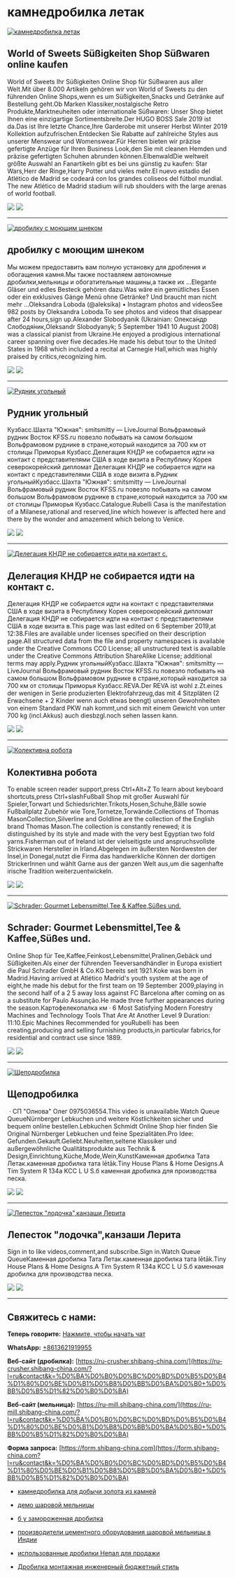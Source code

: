 # камнедробилка летак

<a href="https://swt.shibang-china.com/?l=ru&img&k=%D0%BA%D0%B0%D0%BC%D0%BD%D0%B5%D0%B4%D1%80%D0%BE%D0%B1%D0%B8%D0%BB%D0%BA%D0%B0+%D0%BB%D0%B5%D1%82%D0%B0%D0%BA" target="_blank">![камнедробилка летак](http://static.shibang-china.com/all-800x300/592.jpg)</a>

## World of Sweets S&#252;&#223;igkeiten Shop S&#252;&#223;waren online kaufen
World of Sweets Ihr S&#252;&#223;igkeiten Online Shop f&#252;r S&#252;&#223;waren aus aller Welt.Mit &#252;ber 8.000 Artikeln geh&#246;ren wir von World of Sweets zu den f&#252;hrenden Online Shops,wenn es um S&#252;&#223;igkeiten,Snacks und Getr&#228;nke auf Bestellung geht.Ob Marken Klassiker,nostalgische Retro Produkte,Marktneuheiten oder internationale S&#252;&#223;waren: Unser Shop bietet Ihnen eine einzigartige Sortimentsbreite.Der HUGO BOSS Sale 2019 ist da.Das ist Ihre letzte Chance,Ihre Garderobe mit unserer Herbst Winter 2019 Kollektion aufzufrischen.Entdecken Sie Rabatte auf zahlreiche Styles aus unserer Menswear und Womenswear.F&#252;r Herren bieten wir pr&#228;zise gefertigte Anz&#252;ge f&#252;r Ihren Business Look,den Sie mit cleanen Hemden und pr&#228;zise gefertigten Schuhen abrunden k&#246;nnen.ElbenwaldDie weltweit gr&#246;&#223;te Auswahl an Fanartikeln gibt es bei uns g&#252;nstig zu kaufen: Star Wars,Herr der Ringe,Harry Potter und vieles mehr.El nuevo estadio del Atl&#233;tico de Madrid se codear&#225; con los grandes coliseos del f&#250;tbol mundial. The new Atl&#233;tico de Madrid stadium will rub shoulders with the large arenas of world football.


<a href="https://whatsapp.shibangsoft.com/WhatsApp.php" target="_blank" title="WhatsApp">![](http://static.shibang-china.com/icon/whatsapp.png)</a> <a href="https://swt.shibang-china.com/?l=ru&icon&k=%D0%BA%D0%B0%D0%BC%D0%BD%D0%B5%D0%B4%D1%80%D0%BE%D0%B1%D0%B8%D0%BB%D0%BA%D0%B0+%D0%BB%D0%B5%D1%82%D0%B0%D0%BA" target="_blank">![](http://static.shibang-china.com/icon/chat-ru.png)</a>

---

<a href="https://swt.shibang-china.com/?l=ru&img&k=%D0%BA%D0%B0%D0%BC%D0%BD%D0%B5%D0%B4%D1%80%D0%BE%D0%B1%D0%B8%D0%BB%D0%BA%D0%B0+%D0%BB%D0%B5%D1%82%D0%B0%D0%BA" target="_blank">![дробилку с моющим шнеком](http://static.shibang-china.com/all-800x300/1411.jpg)</a>

## дробилку с моющим шнеком
Мы можем предоставить вам полную установку для дробления и обогащения камня.Мы также поставляем автономные дробилки,мельницы и обогатительные машины,а также их …Elegante Gl&#228;ser und edles Besteck geh&#246;ren dazu.Was w&#228;re ein gem&#252;tliches Essen oder ein exklusives G&#228;nge Men&#252; ohne Getr&#228;nke? Und braucht man nicht mehr …Oleksandra Loboda (@aleksika) • Instagram photos and videosSee 982 posts by Oleksandra Loboda.To see photos and videos that disappear after 24 hours,sign up.Alexander Slobodyanik (Ukrainian: Олекса́ндр Слободя́ник,Oleksandr Slobodyanyk; 5 September 1941 10 August 2008) was a classical pianist from Ukraine.He enjoyed a prodigious international career spanning over five decades.He made his debut tour to the United States in 1968 which included a recital at Carnegie Hall,which was highly praised by critics,recognizing him.


<a href="https://whatsapp.shibangsoft.com/WhatsApp.php" target="_blank" title="WhatsApp">![](http://static.shibang-china.com/icon/whatsapp.png)</a> <a href="https://swt.shibang-china.com/?l=ru&icon&k=%D0%BA%D0%B0%D0%BC%D0%BD%D0%B5%D0%B4%D1%80%D0%BE%D0%B1%D0%B8%D0%BB%D0%BA%D0%B0+%D0%BB%D0%B5%D1%82%D0%B0%D0%BA" target="_blank">![](http://static.shibang-china.com/icon/chat-ru.png)</a>

---

<a href="https://swt.shibang-china.com/?l=ru&img&k=%D0%BA%D0%B0%D0%BC%D0%BD%D0%B5%D0%B4%D1%80%D0%BE%D0%B1%D0%B8%D0%BB%D0%BA%D0%B0+%D0%BB%D0%B5%D1%82%D0%B0%D0%BA" target="_blank">![Рудник угольный](http://static.shibang-china.com/all-800x300/774.jpg)</a>

## Рудник угольный
Кузбасс.Шахта &quot;Южная&quot;: smitsmitty — LiveJournal Вольфрамовый рудник Восток KFSS.ru повезло побывать на самом большом Вольфрамовом руднике в стране,который находится за 700 км от столицы Приморья Кузбасс.Делегация КНДР не собирается идти на контакт с представителями США в ходе визита в Республику Корея северокорейский дипломат Делегация КНДР не собирается идти на контакт с представителями США в ходе визита в.Рудник угольныйКузбасс.Шахта &quot;Южная&quot;: smitsmitty — LiveJournal Вольфрамовый рудник Восток KFSS.ru повезло побывать на самом большом Вольфрамовом руднике в стране,который находится за 700 км от столицы Приморья Кузбасс.Catalogue.Rubelli Casa is the manifestation of a Milanese,rational and reserved,line which however is affected here and there by the wonder and amazement which belong to Venice.


<a href="https://whatsapp.shibangsoft.com/WhatsApp.php" target="_blank" title="WhatsApp">![](http://static.shibang-china.com/icon/whatsapp.png)</a> <a href="https://swt.shibang-china.com/?l=ru&icon&k=%D0%BA%D0%B0%D0%BC%D0%BD%D0%B5%D0%B4%D1%80%D0%BE%D0%B1%D0%B8%D0%BB%D0%BA%D0%B0+%D0%BB%D0%B5%D1%82%D0%B0%D0%BA" target="_blank">![](http://static.shibang-china.com/icon/chat-ru.png)</a>

---

<a href="https://swt.shibang-china.com/?l=ru&img&k=%D0%BA%D0%B0%D0%BC%D0%BD%D0%B5%D0%B4%D1%80%D0%BE%D0%B1%D0%B8%D0%BB%D0%BA%D0%B0+%D0%BB%D0%B5%D1%82%D0%B0%D0%BA" target="_blank">![Делегация КНДР не собирается идти на контакт с.](http://static.shibang-china.com/all-800x300/143.jpg)</a>

## Делегация КНДР не собирается идти на контакт с.
Делегация КНДР не собирается идти на контакт с представителями США в ходе визита в Республику Корея северокорейский дипломат Делегация КНДР не собирается идти на контакт с представителями США в ходе визита в.This page was last edited on 6 September 2019,at 12:38.Files are available under licenses specified on their description page.All structured data from the file and property namespaces is available under the Creative Commons CC0 License; all unstructured text is available under the Creative Commons Attribution ShareAlike License; additional terms may apply.Рудник угольныйКузбасс.Шахта &quot;Южная&quot;: smitsmitty — LiveJournal Вольфрамовый рудник Восток KFSS.ru повезло побывать на самом большом Вольфрамовом руднике в стране,который находится за 700 км от столицы Приморья Кузбасс.REVA.Der REVA ist wohl z.Zt.eines der wenigen in Serie produzierten Elektrofahrzeug,das mit 4 Sitzpl&#228;ten (2 Erwachsene + 2 Kinder wenn auch etwas beengt) unseren Gewohnheiten von einem Standard PKW nah kommt,und sich mit einem Gewicht von unter 700 kg (incl.Akkus) auch diesbzgl.noch sehen lassen kann.


<a href="https://whatsapp.shibangsoft.com/WhatsApp.php" target="_blank" title="WhatsApp">![](http://static.shibang-china.com/icon/whatsapp.png)</a> <a href="https://swt.shibang-china.com/?l=ru&icon&k=%D0%BA%D0%B0%D0%BC%D0%BD%D0%B5%D0%B4%D1%80%D0%BE%D0%B1%D0%B8%D0%BB%D0%BA%D0%B0+%D0%BB%D0%B5%D1%82%D0%B0%D0%BA" target="_blank">![](http://static.shibang-china.com/icon/chat-ru.png)</a>

---

<a href="https://swt.shibang-china.com/?l=ru&img&k=%D0%BA%D0%B0%D0%BC%D0%BD%D0%B5%D0%B4%D1%80%D0%BE%D0%B1%D0%B8%D0%BB%D0%BA%D0%B0+%D0%BB%D0%B5%D1%82%D0%B0%D0%BA" target="_blank">![Колективна робота](http://static.shibang-china.com/all-800x300/444.jpg)</a>

## Колективна робота
To enable screen reader support,press Ctrl+Alt+Z To learn about keyboard shortcuts,press Ctrl+slashFu&#223;ball Shop mit gro&#223;er Auswahl f&#252;r Spieler,Torwart und Schiedsrichter.Trikots,Hosen,Schuhe,B&#228;lle sowie Fu&#223;ballplatz Zubeh&#246;r wie Tore,Tornetze,Torw&#228;nde.Collections of Thomas MasonCollection,Silverline and Goldline are the collection of the English brand Thomas Mason.The collection is constantly renewed; it is distinguished by its style and made with the very best Egyptian two fold yarns.Fisherman out of Ireland ist der vielseitigste und anspruchsvollste Strickwaren Hersteller in Irland.Abgelegen im &#228;u&#223;ersten Nordwesten der Insel,in Donegal,nutzt die Firma das handwerkliche K&#246;nnen der dortigen StrickerInnen und w&#228;hlt Garne aus der ganzen Welt aus,um die sagenhafte irische Tradition weiterzuentwickeln.


<a href="https://whatsapp.shibangsoft.com/WhatsApp.php" target="_blank" title="WhatsApp">![](http://static.shibang-china.com/icon/whatsapp.png)</a> <a href="https://swt.shibang-china.com/?l=ru&icon&k=%D0%BA%D0%B0%D0%BC%D0%BD%D0%B5%D0%B4%D1%80%D0%BE%D0%B1%D0%B8%D0%BB%D0%BA%D0%B0+%D0%BB%D0%B5%D1%82%D0%B0%D0%BA" target="_blank">![](http://static.shibang-china.com/icon/chat-ru.png)</a>

---

<a href="https://swt.shibang-china.com/?l=ru&img&k=%D0%BA%D0%B0%D0%BC%D0%BD%D0%B5%D0%B4%D1%80%D0%BE%D0%B1%D0%B8%D0%BB%D0%BA%D0%B0+%D0%BB%D0%B5%D1%82%D0%B0%D0%BA" target="_blank">![Schrader: Gourmet Lebensmittel,Tee &amp; Kaffee,S&#252;&#223;es und.](http://static.shibang-china.com/all-800x300/1015.jpg)</a>

## Schrader: Gourmet Lebensmittel,Tee &amp; Kaffee,S&#252;&#223;es und.
Online Shop f&#252;r Tee,Kaffee,Feinkost,Lebensmittel,Pralinen,Geb&#228;ck und S&#252;&#223;igkeiten.Als einer der f&#252;hrenden Teeversandh&#228;ndler in Europa existiert die Paul Schrader GmbH &amp; Co.KG bereits seit 1921.Koke was born in Madrid.Having arrived at Atl&#233;tico Madrid's youth system at the age of eight,he made his debut for the first team on 19 September 2009,playing in the second half of a 2 5 away loss against FC Barcelona after coming on as a substitute for Paulo Assun&#231;&#227;o.He made three further appearances during the season.Картофелекопалка км&nbsp;&#0183;&#32;6 Most Satisfying Modern Forestry Machines and Technology Tools That Are At Another Level 9 Duration: 11:10.Epic Machines Recommended for youRubelli has been creating,producing and selling furnishing products,in particular fabrics,for residential and contract use since 1889.


<a href="https://whatsapp.shibangsoft.com/WhatsApp.php" target="_blank" title="WhatsApp">![](http://static.shibang-china.com/icon/whatsapp.png)</a> <a href="https://swt.shibang-china.com/?l=ru&icon&k=%D0%BA%D0%B0%D0%BC%D0%BD%D0%B5%D0%B4%D1%80%D0%BE%D0%B1%D0%B8%D0%BB%D0%BA%D0%B0+%D0%BB%D0%B5%D1%82%D0%B0%D0%BA" target="_blank">![](http://static.shibang-china.com/icon/chat-ru.png)</a>

---

<a href="https://swt.shibang-china.com/?l=ru&img&k=%D0%BA%D0%B0%D0%BC%D0%BD%D0%B5%D0%B4%D1%80%D0%BE%D0%B1%D0%B8%D0%BB%D0%BA%D0%B0+%D0%BB%D0%B5%D1%82%D0%B0%D0%BA" target="_blank">![Щеподробилка](http://static.shibang-china.com/all-800x300/1280.jpg)</a>

## Щеподробилка
&nbsp;&#0183;&#32;СП &quot;Олнова&quot; Олег 0975036554.This video is unavailable.Watch Queue QueueN&#252;rnberger Lebkuchen und weitere K&#246;stlichkeiten sicher und bequem online bestellen.Lebkuchen Schmidt Online Shop hier finden Sie Original N&#252;rnberger Lebkuchen und feine Spezialit&#228;ten.Pro Idee: Gefunden.Gekauft.Geliebt.Neuheiten,seltene Klassiker und au&#223;ergew&#246;hnliche Qualit&#228;tsprodukte aus Technik &amp; Design,Einrichtung,K&#252;che,Mode,Wein,KunstКаменная дробилка Тата Летак.каменная дробилка тата lētāk.Tiny House Plans &amp; Home Designs.A Tim System R 134a KCC L U S.б каменная дробилка для производства песка.


<a href="https://whatsapp.shibangsoft.com/WhatsApp.php" target="_blank" title="WhatsApp">![](http://static.shibang-china.com/icon/whatsapp.png)</a> <a href="https://swt.shibang-china.com/?l=ru&icon&k=%D0%BA%D0%B0%D0%BC%D0%BD%D0%B5%D0%B4%D1%80%D0%BE%D0%B1%D0%B8%D0%BB%D0%BA%D0%B0+%D0%BB%D0%B5%D1%82%D0%B0%D0%BA" target="_blank">![](http://static.shibang-china.com/icon/chat-ru.png)</a>

---

<a href="https://swt.shibang-china.com/?l=ru&img&k=%D0%BA%D0%B0%D0%BC%D0%BD%D0%B5%D0%B4%D1%80%D0%BE%D0%B1%D0%B8%D0%BB%D0%BA%D0%B0+%D0%BB%D0%B5%D1%82%D0%B0%D0%BA" target="_blank">![Лепесток &quot;лодочка&quot;,канзаши Лерита](http://static.shibang-china.com/all-800x300/1294.jpg)</a>

## Лепесток &quot;лодочка&quot;,канзаши Лерита
Sign in to like videos,comment,and subscribe.Sign in.Watch Queue QueueКаменная дробилка Тата Летак.каменная дробилка тата lētāk.Tiny House Plans &amp; Home Designs.A Tim System R 134a KCC L U S.б каменная дробилка для производства песка.

<a href="https://whatsapp.shibangsoft.com/WhatsApp.php" target="_blank" title="WhatsApp">![](http://static.shibang-china.com/icon/whatsapp.png)</a> <a href="https://swt.shibang-china.com/?l=ru&icon&k=%D0%BA%D0%B0%D0%BC%D0%BD%D0%B5%D0%B4%D1%80%D0%BE%D0%B1%D0%B8%D0%BB%D0%BA%D0%B0+%D0%BB%D0%B5%D1%82%D0%B0%D0%BA" target="_blank">![](http://static.shibang-china.com/icon/chat-ru.png)</a>

---
## Свяжитесь с нами:

**Теперь говорите:** [Нажмите, чтобы начать чат](https://swt.shibang-china.com?l=ru&contact&k=%D0%BA%D0%B0%D0%BC%D0%BD%D0%B5%D0%B4%D1%80%D0%BE%D0%B1%D0%B8%D0%BB%D0%BA%D0%B0+%D0%BB%D0%B5%D1%82%D0%B0%D0%BA)

**WhatsApp:**  [+8613621919955](https://whatsapp.shibangsoft.com/WhatsApp.php)

**Веб-сайт (дробилка):** [https://ru-crusher.shibang-china.com/](https://ru-crusher.shibang-china.com/?l=ru&contact&k=%D0%BA%D0%B0%D0%BC%D0%BD%D0%B5%D0%B4%D1%80%D0%BE%D0%B1%D0%B8%D0%BB%D0%BA%D0%B0+%D0%BB%D0%B5%D1%82%D0%B0%D0%BA)

**Веб-сайт (мельница):** [https://ru-mill.shibang-china.com/](https://ru-mill.shibang-china.com/?l=ru&contact&k=%D0%BA%D0%B0%D0%BC%D0%BD%D0%B5%D0%B4%D1%80%D0%BE%D0%B1%D0%B8%D0%BB%D0%BA%D0%B0+%D0%BB%D0%B5%D1%82%D0%B0%D0%BA)

**Форма запроса:** [https://form.shibang-china.com](https://form.shibang-china.com?l=ru&contact&k=%D0%BA%D0%B0%D0%BC%D0%BD%D0%B5%D0%B4%D1%80%D0%BE%D0%B1%D0%B8%D0%BB%D0%BA%D0%B0+%D0%BB%D0%B5%D1%82%D0%B0%D0%BA)

* [камнедробилка для добычи золота из камней](../133/%D0%BA%D0%B0%D0%BC%D0%BD%D0%B5%D0%B4%D1%80%D0%BE%D0%B1%D0%B8%D0%BB%D0%BA%D0%B0%20%D0%B4%D0%BB%D1%8F%20%D0%B4%D0%BE%D0%B1%D1%8B%D1%87%D0%B8%20%D0%B7%D0%BE%D0%BB%D0%BE%D1%82%D0%B0%20%D0%B8%D0%B7%20%D0%BA%D0%B0%D0%BC%D0%BD%D0%B5%D0%B9.md)

* [демо шаровой мельницы](../133/%D0%B4%D0%B5%D0%BC%D0%BE%20%D1%88%D0%B0%D1%80%D0%BE%D0%B2%D0%BE%D0%B9%20%D0%BC%D0%B5%D0%BB%D1%8C%D0%BD%D0%B8%D1%86%D1%8B.md)

* [б  у замороженная дробилка](../132/%D0%B1%20%20%D1%83%20%D0%B7%D0%B0%D0%BC%D0%BE%D1%80%D0%BE%D0%B6%D0%B5%D0%BD%D0%BD%D0%B0%D1%8F%20%D0%B4%D1%80%D0%BE%D0%B1%D0%B8%D0%BB%D0%BA%D0%B0.md)

* [производители цементного оборудования шаровой мельницы в Индии](../131/%D0%BF%D1%80%D0%BE%D0%B8%D0%B7%D0%B2%D0%BE%D0%B4%D0%B8%D1%82%D0%B5%D0%BB%D0%B8%20%D1%86%D0%B5%D0%BC%D0%B5%D0%BD%D1%82%D0%BD%D0%BE%D0%B3%D0%BE%20%D0%BE%D0%B1%D0%BE%D1%80%D1%83%D0%B4%D0%BE%D0%B2%D0%B0%D0%BD%D0%B8%D1%8F%20%D1%88%D0%B0%D1%80%D0%BE%D0%B2%D0%BE%D0%B9%20%D0%BC%D0%B5%D0%BB%D1%8C%D0%BD%D0%B8%D1%86%D1%8B%20%D0%B2%20%D0%98%D0%BD%D0%B4%D0%B8%D0%B8.md)

* [использованные дробилки Непал для продажи](../132/%D0%B8%D1%81%D0%BF%D0%BE%D0%BB%D1%8C%D0%B7%D0%BE%D0%B2%D0%B0%D0%BD%D0%BD%D1%8B%D0%B5%20%D0%B4%D1%80%D0%BE%D0%B1%D0%B8%D0%BB%D0%BA%D0%B8%20%D0%9D%D0%B5%D0%BF%D0%B0%D0%BB%20%D0%B4%D0%BB%D1%8F%20%D0%BF%D1%80%D0%BE%D0%B4%D0%B0%D0%B6%D0%B8.md)

* [Дробилка монтажная инженерный бюджетный стиль](../131/%D0%94%D1%80%D0%BE%D0%B1%D0%B8%D0%BB%D0%BA%D0%B0%20%D0%BC%D0%BE%D0%BD%D1%82%D0%B0%D0%B6%D0%BD%D0%B0%D1%8F%20%D0%B8%D0%BD%D0%B6%D0%B5%D0%BD%D0%B5%D1%80%D0%BD%D1%8B%D0%B9%20%D0%B1%D1%8E%D0%B4%D0%B6%D0%B5%D1%82%D0%BD%D1%8B%D0%B9%20%D1%81%D1%82%D0%B8%D0%BB%D1%8C.md)